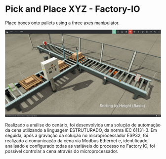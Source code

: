 # Pick and Place XYZ - Factory-IO
Place boxes onto pallets using a three axes manipulator.

![Pick and Place XYZ scenario.](/scenario.png)

Realizado a análise do cenário, foi desenvolvida uma solução de automação da cena utilizando a linguagem ESTRUTURADO, da norma IEC 61131-3. 
Em seguida, após a gravação da solução no microprocessador ESP32, foi realizado a comunicação da cena via Modbus Ethernet e, identificado, analisado e configurado todas as variáveis do processo no Factory IO, foi possível controlar a cena através do microprocessador.
